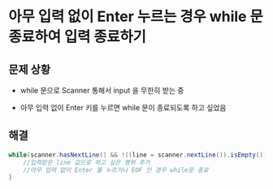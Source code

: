 # 아무 입력 없이 Enter 누르는 경우 while 문 종료하여 입력 종료하기

## 문제 상황

- while 문으로 Scanner 통해서 input 을 무한히 받는 중

- 아무 입력 없이 Enter 키를 누르면 while 문이 종료되도록 하고 싶었음

## 해결

```Java
while(scanner.hasNextLine() && !((line = scanner.nextLine()).isEmpty())) {
    //입력받은 line 값으로 하고 싶은 행위 추가
    //아무 입력 없이 Enter 를 누르거나 EOF 인 경우 while문 종료
}
```
